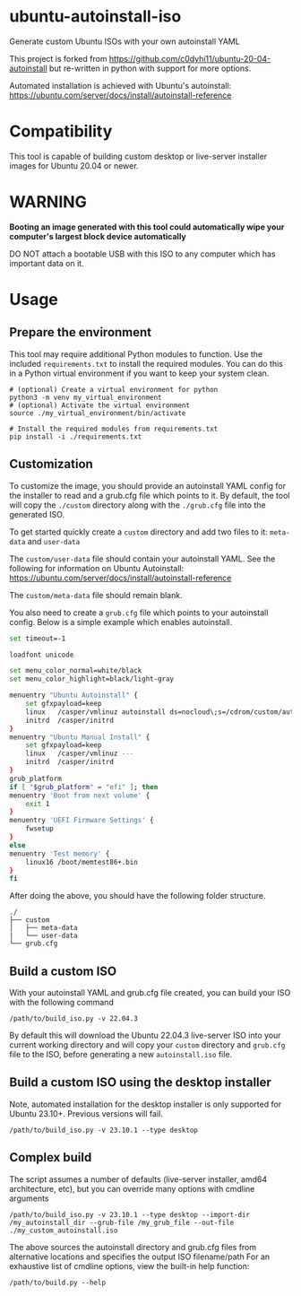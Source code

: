# ubuntu-autoinstall-iso
Generate custom Ubuntu ISOs with your own autoinstall YAML

This project is forked from https://github.com/c0dyhi11/ubuntu-20-04-autoinstall but re-written in python with support for more options.

Automated installation is achieved with Ubuntu's autoinstall: https://ubuntu.com/server/docs/install/autoinstall-reference

# Compatibility
This tool is capable of building custom desktop or live-server installer images for Ubuntu 20.04 or newer. 

# WARNING
**Booting an image generated with this tool could automatically wipe your computer's largest block device automatically**

DO NOT attach a bootable USB with this ISO to any computer which has important data on it.

# Usage
## Prepare the environment
This tool may require additional Python modules to function. Use the included `requirements.txt` to install the required modules.
You can do this in a Python virtual environment if you want to keep your system clean.
```
# (optional) Create a virtual environment for python
python3 -m venv my_virtual_environment
# (optional) Activate the virtual environment
source ./my_virtual_environment/bin/activate

# Install the required modules from requirements.txt
pip install -i ./requirements.txt
```

## Customization
To customize the image, you should provide an autoinstall YAML config for the installer to read and a grub.cfg file which points to it.
By default, the tool will copy the `./custom` directory along with the `./grub.cfg` file into the generated ISO.

To get started quickly create a `custom` directory and add two files to it: `meta-data` and `user-data`

The `custom/user-data` file should contain your autoinstall YAML. See the following for information on Ubuntu Autoinstall: https://ubuntu.com/server/docs/install/autoinstall-reference

The `custom/meta-data` file should remain blank. 

You also need to create a `grub.cfg` file which points to your autoinstall config. Below is a simple example which enables autoinstall.
```bash
set timeout=-1

loadfont unicode

set menu_color_normal=white/black
set menu_color_highlight=black/light-gray

menuentry "Ubuntu Autoinstall" {
	set gfxpayload=keep
	linux	/casper/vmlinuz autoinstall ds=nocloud\;s=/cdrom/custom/autoinstall/ ---
	initrd	/casper/initrd
}
menuentry "Ubuntu Manual Install" {
	set gfxpayload=keep
	linux	/casper/vmlinuz ---
	initrd	/casper/initrd
}
grub_platform
if [ "$grub_platform" = "efi" ]; then
menuentry 'Boot from next volume' {
	exit 1
}
menuentry 'UEFI Firmware Settings' {
	fwsetup
}
else
menuentry 'Test memory' {
	linux16 /boot/memtest86+.bin
}
fi
```
After doing the above, you should have the following folder structure.
```
./
├── custom
│   ├── meta-data
|   └── user-data
└── grub.cfg
```
## Build a custom ISO
With your autoinstall YAML and grub.cfg file created, you can build your ISO with the following command
```
/path/to/build_iso.py -v 22.04.3
```
By default this will download the Ubuntu 22.04.3 live-server ISO into your current working directory and will copy your `custom` directory and `grub.cfg` file to the ISO, before generating a new `autoinstall.iso` file.
## Build a custom ISO using the desktop installer
Note, automated installation for the desktop installer is only supported for Ubuntu 23.10+. Previous versions will fail.
```
/path/to/build_iso.py -v 23.10.1 --type desktop
```
## Complex build
The script assumes a number of defaults (live-server installer, amd64 architecture, etc), but you can override many options with cmdline arguments
```
/path/to/build_iso.py -v 23.10.1 --type desktop --import-dir /my_autoinstall_dir --grub-file /my_grub_file --out-file ./my_custom_autoinstall.iso
```
The above sources the autoinstall directory and grub.cfg files from alternative locations and specifies the output ISO filename/path
For an exhaustive list of cmdline options, view the built-in help function:
```
/path/to/build.py --help
```